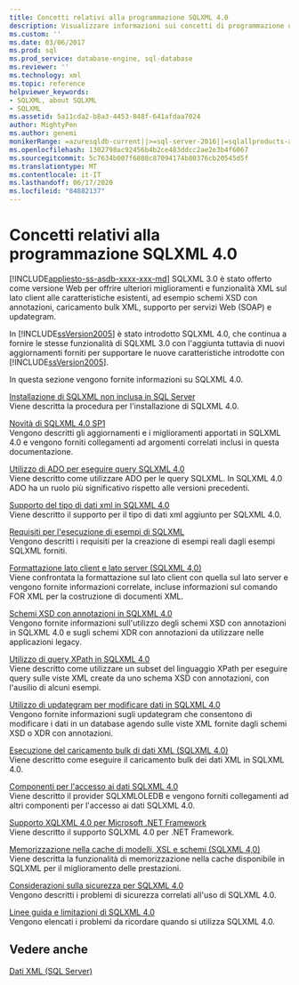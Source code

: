 ```yaml
---
title: Concetti relativi alla programmazione SQLXML 4.0
description: Visualizzare informazioni sui concetti di programmazione utilizzati in SQLXML 4,0.
ms.custom: ''
ms.date: 03/06/2017
ms.prod: sql
ms.prod_service: database-engine, sql-database
ms.reviewer: ''
ms.technology: xml
ms.topic: reference
helpviewer_keywords:
- SQLXML, about SQLXML
- SQLXML
ms.assetid: 5a11cda2-b8a3-4453-848f-641afdaa7024
author: MightyPen
ms.author: genemi
monikerRange: =azuresqldb-current||>=sql-server-2016||=sqlallproducts-allversions||>=sql-server-linux-2017||=azuresqldb-mi-current
ms.openlocfilehash: 1302798ac92456b4b2ce483ddcc2ae2e3b4f6067
ms.sourcegitcommit: 5c7634b007f6808c87094174b80376cb20545d5f
ms.translationtype: MT
ms.contentlocale: it-IT
ms.lasthandoff: 06/17/2020
ms.locfileid: "84882137"
---
```

# <a name="sqlxml-40-programming-concepts"></a>Concetti relativi alla programmazione SQLXML 4.0
[!INCLUDE[appliesto-ss-asdb-xxxx-xxx-md](../../includes/appliesto-ss-asdb-xxxx-xxx-md.md)]
  SQLXML 3.0 è stato offerto come versione Web per offrire ulteriori miglioramenti e funzionalità XML sul lato client alle caratteristiche esistenti, ad esempio schemi XSD con annotazioni, caricamento bulk XML, supporto per servizi Web (SOAP) e updategram.  
  
 In [!INCLUDE[ssVersion2005](../../includes/ssversion2005-md.md)] è stato introdotto SQLXML 4.0, che continua a fornire le stesse funzionalità di SQLXML 3.0 con l'aggiunta tuttavia di nuovi aggiornamenti forniti per supportare le nuove caratteristiche introdotte con [!INCLUDE[ssVersion2005](../../includes/ssversion2005-md.md)].  
  
 In questa sezione vengono fornite informazioni su SQLXML 4.0.  
  
 [Installazione di SQLXML non inclusa in SQL Server](../../relational-databases/sqlxml/sqlxml-is-not-installed-in-sql-server.md)  
 Viene descritta la procedura per l'installazione di SQLXML 4.0.  
  
 [Novità di SQLXML 4.0 SP1](../../relational-databases/sqlxml/what-s-new-in-sqlxml-4-0-sp1.md)  
 Vengono descritti gli aggiornamenti e i miglioramenti apportati in SQLXML 4.0 e vengono forniti collegamenti ad argomenti correlati inclusi in questa documentazione.  
  
 [Utilizzo di ADO per eseguire query SQLXML 4.0](../../relational-databases/sqlxml/using-ado-to-execute-sqlxml-4-0-queries.md)  
 Viene descritto come utilizzare ADO per le query SQLXML. In SQLXML 4.0 ADO ha un ruolo più significativo rispetto alle versioni precedenti.  
  
 [Supporto del tipo di dati xml in SQLXML 4.0](../../relational-databases/sqlxml/xml-data-type-support-in-sqlxml-4-0.md)  
 Viene descritto il supporto per il tipo di dati xml aggiunto per SQLXML 4.0.  
  
 [Requisiti per l'esecuzione di esempi di SQLXML](../../relational-databases/sqlxml/requirements-for-running-sqlxml-examples.md)  
 Vengono descritti i requisiti per la creazione di esempi reali dagli esempi SQLXML forniti.  
  
 [Formattazione lato client e lato server &#40;SQLXML 4,0&#41;](../../relational-databases/sqlxml/formatting/client-side-and-server-side-formatting-sqlxml-4-0.md)  
 Viene confrontata la formattazione sul lato client con quella sul lato server e vengono fornite informazioni correlate, incluse informazioni sul comando FOR XML per la costruzione di documenti XML.  
  
 [Schemi XSD con annotazioni in SQLXML 4.0](../../relational-databases/sqlxml/annotated-xsd-schemas/annotated-xsd-schemas-in-sqlxml-4-0.md)  
 Vengono fornite informazioni sull'utilizzo degli schemi XSD con annotazioni in SQLXML 4.0 e sugli schemi XDR con annotazioni da utilizzare nelle applicazioni legacy.  
  
 [Utilizzo di query XPath in SQLXML 4.0](../../relational-databases/sqlxml-annotated-xsd-schemas-xpath-queries/using-xpath-queries-in-sqlxml-4-0.md)  
 Viene descritto come utilizzare un subset del linguaggio XPath per eseguire query sulle viste XML create da uno schema XSD con annotazioni, con l'ausilio di alcuni esempi.  
  
 [Utilizzo di updategram per modificare dati in SQLXML 4.0](../../relational-databases/sqlxml-annotated-xsd-schemas-xpath-queries/updategrams/using-updategrams-to-modify-data-in-sqlxml-4-0.md)  
 Vengono fornite informazioni sugli updategram che consentono di modificare i dati in un database agendo sulle viste XML fornite dagli schemi XSD o XDR con annotazioni.  
  
 [Esecuzione del caricamento bulk di dati XML &#40;SQLXML 4.0&#41;](../../relational-databases/sqlxml-annotated-xsd-schemas-xpath-queries/bulk-load-xml/performing-bulk-load-of-xml-data-sqlxml-4-0.md)  
 Viene descritto come eseguire il caricamento bulk dei dati XML in SQLXML 4.0.  
  
 [Componenti per l'accesso ai dati SQLXML 4.0](../../relational-databases/sqlxml-annotated-xsd-schemas-xpath-queries/data-access-components-provider/sqlxml-4-0-data-access-components-sqlxmloledb-provider.md)  
 Viene descritto il provider SQLXMLOLEDB e vengono forniti collegamenti ad altri componenti per l'accesso ai dati SQLXML 4.0.  
  
 [Supporto XQLXML 4.0 per Microsoft .NET Framework](https://msdn.microsoft.com/library/c18cf801-f893-4fbc-8e2b-c563f6108acf)  
 Viene descritto il supporto SQLXML 4.0 per .NET Framework.  
  
 [Memorizzazione nella cache di modelli, XSL e schemi &#40;SQLXML 4,0&#41;](../../relational-databases/sqlxml-annotated-xsd-schemas-xpath-queries/caching-templates-xml-schemas/caching-templates-xsl-and-schemas-sqlxml-4-0.md)  
 Viene descritta la funzionalità di memorizzazione nella cache disponibile in SQLXML per il miglioramento delle prestazioni.  
  
 [Considerazioni sulla sicurezza per SQLXML 4.0](../../relational-databases/sqlxml-annotated-xsd-schemas-xpath-queries/security/sqlxml-4-0-security-considerations.md)  
 Vengono descritti i problemi di sicurezza correlati all'uso di SQLXML 4.0.  
  
 [Linee guida e limitazioni di SQLXML 4.0](../../relational-databases/sqlxml-annotated-xsd-schemas-xpath-queries/guidelines-and-limitations-of-sqlxml-4-0.md)  
 Vengono elencati i problemi da ricordare quando si utilizza SQLXML 4.0.  
  
## <a name="see-also"></a>Vedere anche  
 [Dati XML &#40;SQL Server&#41;](../../relational-databases/xml/xml-data-sql-server.md)  
  
  
